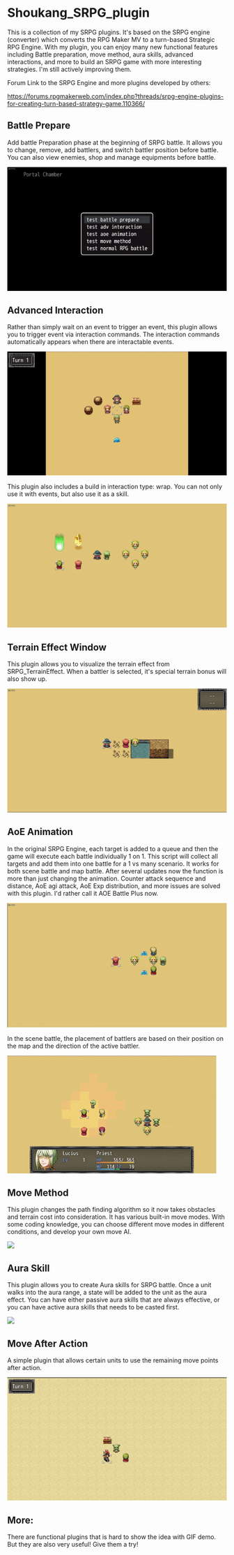 # Shoukang_SRPG_plugin
This is a collection of my SRPG plugins. It's based on the SRPG engine (converter) which converts the RPG Maker MV to a turn-based Strategic RPG Engine. 
With my plugin, you can enjoy many new functional features including Battle preparation, move method, aura skills, advanced interactions, and more to build an SRPG game with more interesting strategies. I'm still actively improving them.

Forum Link to the SRPG Engine and more plugins developed by others:

https://forums.rpgmakerweb.com/index.php?threads/srpg-engine-plugins-for-creating-turn-based-strategy-game.110366/

## Battle Prepare
Add battle Preparation phase at the beginning of SRPG battle. It allows you to change, remove, add battlers, and switch battler position before battle.
You can also view enemies, shop and manage equipments before battle.

![](https://github.com/ShoukangHong/Shoukang_SRPG_plugin/blob/main/Demos/demo%20battle%20prepare-2.gif)

## Advanced Interaction
Rather than simply wait on an event to trigger an event, this plugin allows you to trigger event via interaction commands. The interaction commands automatically appears when there are interactable events.

![](https://github.com/ShoukangHong/Shoukang_SRPG_plugin/blob/main/Demos/demo%20adv%20interaction.gif)

This plugin also includes a build in interaction type: wrap. You can not only use it with events, but also use it as a skill.

![](https://github.com/ShoukangHong/Shoukang_SRPG_plugin/blob/main/Demos/demo%20adv%20interaction-wrap.gif)

## Terrain Effect Window
This plugin allows you to visualize the terrain effect from SRPG_TerrainEffect. When a battler is selected, it's special terrain bonus will also show up.

![](https://github.com/ShoukangHong/Shoukang_SRPG_plugin/blob/main/Demos/demo%20terrain%20effect%20window.gif)

## AoE Animation
In the original SRPG Engine, each target is added to a queue and then the game will execute each battle individually 1 on 1. This script will collect all targets and add them into one battle for a 1 vs many scenario. It works for both scene battle and map battle. After several updates now the function is more than just changing the animation. Counter attack sequence and distance, AoE agi attack, AoE Exp distribution, and more issues are solved with this plugin. I'd rather call it AOE Battle Plus now.

![](https://github.com/ShoukangHong/Shoukang_SRPG_plugin/blob/main/Demos/demo%20AoE%20animation-map%20battle.gif)

In the scene battle, the placement of battlers are based on their position on the map and the direction of the active battler.

![](https://github.com/ShoukangHong/Shoukang_SRPG_plugin/blob/main/Demos/demo%20AoEAnimation.gif)
## Move Method
This plugin changes the path finding algorithm so it now takes obstacles and terrain cost into consideration. It has various built-in move modes. With some coding knowledge, you can choose different move modes in different conditions, and develop your own move AI.

![](https://github.com/ShoukangHong/Shoukang_SRPG_plugin/blob/main/Demos/demo%20move%20method.gif)

## Aura Skill
This plugin allows you to create Aura skills for SRPG battle. Once a unit walks into the aura range, a state will be added to the unit as the aura effect. You can have either passive aura skills that are always effective, or you can have active aura skills that needs to be casted first.

![](https://github.com/ShoukangHong/Shoukang_SRPG_plugin/blob/main/Demos/demo%20aura%20skill.gif)

## Move After Action
A simple plugin that allows certain units to use the remaining move points after action.

![](https://github.com/ShoukangHong/Shoukang_SRPG_plugin/blob/main/Demos/move%20after%20action.gif)

## More:
There are functional plugins that is hard to show the idea with GIF demo. But they are also very useful! Give them a try!
